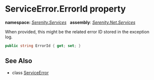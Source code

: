 # ServiceError.ErrorId property
**namespace:** *[Serenity.Services](../../README.md#serenity.services-namespace)*   **assembly**: *[Serenity.Net.Services](../../README.md)*

When provided, this might be the related error ID stored in the exception log.

```csharp
public string ErrorId { get; set; }
```

## See Also

* class [ServiceError](../ServiceError.md)